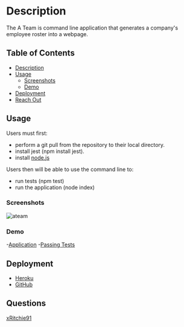 # Description
The A Team is command line application that generates a company's employee roster into a webpage.

## Table of Contents
- [Description](#description)
- [Usage](#usage)
  - [Screenshots](#screenshots)
  - [Demo](#demo)
- [Deployment](#deployment)
- [Reach Out](#questions)

## Usage
Users must first:
   - perform a git pull from the repository to their local directory.
   - install jest (npm install jest).
   - install [node.js](https://nodejs.org/en/download/)

Users then will be able to use the command line to:
   - run tests (npm test)
   - run the application (node index)

### Screenshots
![ateam](https://user-images.githubusercontent.com/74946954/124229672-95bbce80-dad3-11eb-9f86-b0a6b0f8553f.jpg)

### Demo
-[Application](https://drive.google.com/file/d/1Y3Gm-tRerxG4Bnd0rBGgvmr-7jJTXFF5/view)
-[Passing Tests](https://drive.google.com/file/d/1MpFFI4cWCDPZlz50iTzscuLnpMASCxqQ/view)

## Deployment
- [Heroku](https://dashboard.heroku.com/apps/cryptic-earth-53981/deploy/github)
- [GitHub](https://xritchie91.github.io/The-A-Team/)

## Questions
[xRitchie91](https://github.com/xRitchie91)
